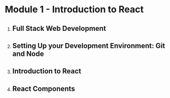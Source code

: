# Module 1 - Introduction to React
1. ## Full Stack Web Development
2. ## Setting Up your Development Environment: Git and Node
3. ## Introduction to React
4. ## React Components
